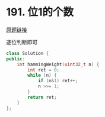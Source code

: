# 191. 位1的个数

[原题链接](https://leetcode-cn.com/problems/number-of-1-bits/)

逐位判断即可

```cpp
class Solution {
public:
    int hammingWeight(uint32_t n) {
        int ret = 0;
        while (n) {
            if (n&1) ret++;
            n >>= 1;
        }
        return ret;
    }
};
```
